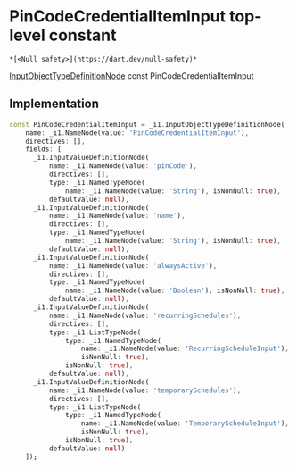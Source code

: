 


# PinCodeCredentialItemInput top-level constant






    *[<Null safety>](https://dart.dev/null-safety)*


[InputObjectTypeDefinitionNode](https://pub.dev/documentation/gql/0.13.0/ast/InputObjectTypeDefinitionNode-class.html) const PinCodeCredentialItemInput
  







## Implementation

```dart
const PinCodeCredentialItemInput = _i1.InputObjectTypeDefinitionNode(
    name: _i1.NameNode(value: 'PinCodeCredentialItemInput'),
    directives: [],
    fields: [
      _i1.InputValueDefinitionNode(
          name: _i1.NameNode(value: 'pinCode'),
          directives: [],
          type: _i1.NamedTypeNode(
              name: _i1.NameNode(value: 'String'), isNonNull: true),
          defaultValue: null),
      _i1.InputValueDefinitionNode(
          name: _i1.NameNode(value: 'name'),
          directives: [],
          type: _i1.NamedTypeNode(
              name: _i1.NameNode(value: 'String'), isNonNull: true),
          defaultValue: null),
      _i1.InputValueDefinitionNode(
          name: _i1.NameNode(value: 'alwaysActive'),
          directives: [],
          type: _i1.NamedTypeNode(
              name: _i1.NameNode(value: 'Boolean'), isNonNull: true),
          defaultValue: null),
      _i1.InputValueDefinitionNode(
          name: _i1.NameNode(value: 'recurringSchedules'),
          directives: [],
          type: _i1.ListTypeNode(
              type: _i1.NamedTypeNode(
                  name: _i1.NameNode(value: 'RecurringScheduleInput'),
                  isNonNull: true),
              isNonNull: true),
          defaultValue: null),
      _i1.InputValueDefinitionNode(
          name: _i1.NameNode(value: 'temporarySchedules'),
          directives: [],
          type: _i1.ListTypeNode(
              type: _i1.NamedTypeNode(
                  name: _i1.NameNode(value: 'TemporaryScheduleInput'),
                  isNonNull: true),
              isNonNull: true),
          defaultValue: null)
    ]);
```








